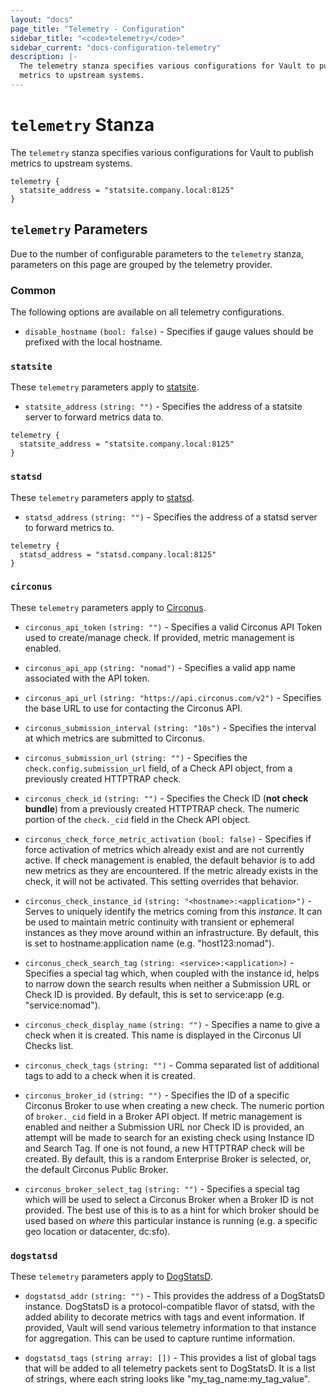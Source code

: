 ```yaml
---
layout: "docs"
page_title: "Telemetry - Configuration"
sidebar_title: "<code>telemetry</code>"
sidebar_current: "docs-configuration-telemetry"
description: |-
  The telemetry stanza specifies various configurations for Vault to publish
  metrics to upstream systems.
---
```


# `telemetry` Stanza

The `telemetry` stanza specifies various configurations for Vault to publish
metrics to upstream systems.

```hcl
telemetry {
  statsite_address = "statsite.company.local:8125"
}
```

## `telemetry` Parameters

Due to the number of configurable parameters to the `telemetry` stanza,
parameters on this page are grouped by the telemetry provider.

### Common

The following options are available on all telemetry configurations.

* `disable_hostname` `(bool: false)` - Specifies if gauge values should be
  prefixed with the local hostname.

### `statsite`

These `telemetry` parameters apply to
[statsite](https://github.com/armon/statsite).

* `statsite_address` `(string: "")` - Specifies the address of a statsite server
  to forward metrics data to.

```hcl
telemetry {
  statsite_address = "statsite.company.local:8125"
}
```

### `statsd`

These `telemetry` parameters apply to
[statsd](https://github.com/etsy/statsd).

* `statsd_address` `(string: "")` - Specifies the address of a statsd server to
  forward metrics to.

```hcl
telemetry {
  statsd_address = "statsd.company.local:8125"
}
```

### `circonus`

These `telemetry` parameters apply to [Circonus](http://circonus.com/).

* `circonus_api_token` `(string: "")` - Specifies a valid Circonus API Token
  used to create/manage check. If provided, metric management is enabled.

* `circonus_api_app` `(string: "nomad")` - Specifies a valid app name associated
  with the API token.

* `circonus_api_url` `(string: "https://api.circonus.com/v2")` - Specifies the
  base URL to use for contacting the Circonus API.

* `circonus_submission_interval` `(string: "10s")` - Specifies the interval at
  which metrics are submitted to Circonus.

* `circonus_submission_url` `(string: "")` - Specifies the
  `check.config.submission_url` field, of a Check API object, from a previously
  created HTTPTRAP check.

* `circonus_check_id` `(string: "")` - Specifies the Check ID (**not check
  bundle**) from a previously created HTTPTRAP check. The numeric portion of the
  `check._cid` field in the Check API object.

* `circonus_check_force_metric_activation` `(bool: false)` - Specifies if force
  activation of metrics which already exist and are not currently active. If
  check management is enabled, the default behavior is to add new metrics as
  they are encountered. If the metric already exists in the check, it will
  not be activated. This setting overrides that behavior.

* `circonus_check_instance_id` `(string: "<hostname>:<application>")` - Serves
  to uniquely identify the metrics coming from this _instance_. It can be used
  to maintain metric continuity with transient or ephemeral instances as they
  move around within an infrastructure. By default, this is set to
  hostname:application name (e.g. "host123:nomad").

* `circonus_check_search_tag` `(string: <service>:<application>)` - Specifies a
  special tag which, when coupled with the instance id, helps to narrow down the
  search results when neither a Submission URL or Check ID is provided. By
  default, this is set to service:app (e.g. "service:nomad").

* `circonus_check_display_name` `(string: "")` - Specifies a name to give a
  check when it is created. This name is displayed in the Circonus UI Checks
  list.

* `circonus_check_tags` `(string: "")` - Comma separated list of additional
  tags to add to a check when it is created.

* `circonus_broker_id` `(string: "")` - Specifies the ID of a specific Circonus
  Broker to use when creating a new check. The numeric portion of `broker._cid`
  field in a Broker API object. If metric management is enabled and neither a
  Submission URL nor Check ID is provided, an attempt will be made to search for
  an existing check using Instance ID and Search Tag. If one is not found, a new
  HTTPTRAP check will be created. By default, this is a random
  Enterprise Broker is selected, or, the default Circonus Public Broker.

* `circonus_broker_select_tag` `(string: "")` - Specifies a special tag which
  will be used to select a Circonus Broker when a Broker ID is not provided. The
  best use of this is to as a hint for which broker should be used based on
  _where_ this particular instance is running (e.g. a specific geo location or
  datacenter, dc:sfo).

### `dogstatsd`

These `telemetry` parameters apply to
[DogStatsD](http://docs.datadoghq.com/guides/dogstatsd/).

* `dogstatsd_addr` `(string: "")` - This provides the address of a DogStatsD
  instance. DogStatsD is a protocol-compatible flavor of statsd, with the added
  ability to decorate metrics with tags and event information. If provided,
  Vault will send various telemetry information to that instance for
  aggregation. This can be used to capture runtime information.

- `dogstatsd_tags` `(string array: [])` - This provides a list of global tags
  that will be added to all telemetry packets sent to DogStatsD. It is a list
  of strings, where each string looks like "my_tag_name:my_tag_value".
